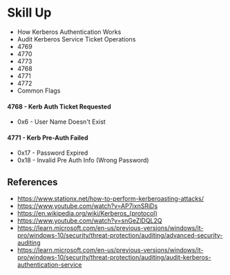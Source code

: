 # Skill Up
- How Kerberos Authentication Works
- Audit Kerberos Service Ticket Operations 
- 4769
- 4770
- 4773
- 4768
- 4771
- 4772
- Common Flags 

####  4768 - Kerb Auth Ticket Requested
- 0x6 - User Name Doesn't Exist

####  4771 - Kerb Pre-Auth Failed
- 0x17 - Password Expired
- 0x18 - Invalid Pre Auth Info (Wrong Password)

## References
- https://www.stationx.net/how-to-perform-kerberoasting-attacks/
- https://www.youtube.com/watch?v=AP7ixnSRiDs
- https://en.wikipedia.org/wiki/Kerberos_(protocol)
- https://www.youtube.com/watch?v=snGeZlDQL2Q
- https://learn.microsoft.com/en-us/previous-versions/windows/it-pro/windows-10/security/threat-protection/auditing/advanced-security-auditing
- https://learn.microsoft.com/en-us/previous-versions/windows/it-pro/windows-10/security/threat-protection/auditing/audit-kerberos-authentication-service